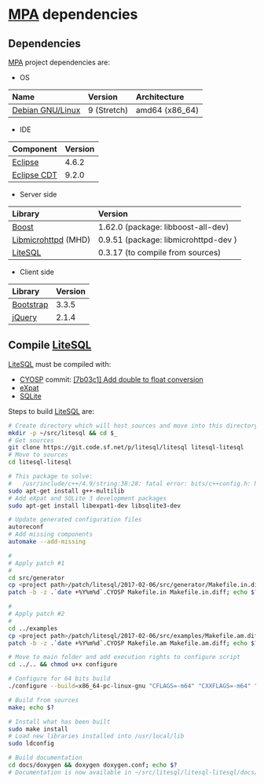 # [MPA](https://github.com/cyosp/MPA) dependencies

## Dependencies

[MPA](https://github.com/cyosp/MPA) project dependencies are:

* OS

| Name                                       | Version     | Architecture   |
|:-------------------------------------------|:------------|:---------------|
| [Debian GNU/Linux](https://www.debian.org) | 9 (Stretch) | amd64 (x86_64) |

* IDE

| Component                             | Version |
|:--------------------------------------|:--------|
| [Eclipse](http://www.eclipse.org)     | 4.6.2   |
| [Eclipse CDT](http://eclipse.org/cdt) | 9.2.0   |

* Server side

| Library                                                           | Version                              |
|:------------------------------------------------------------------|:-------------------------------------|
| [Boost](http://www.boost.org/)                                    | 1.62.0 (package: libboost-all-dev)   |
| [Libmicrohttpd](http://www.gnu.org/software/libmicrohttpd/) (MHD) | 0.9.51 (package: libmicrohttpd-dev ) |
| [LiteSQL](http://sourceforge.net/projects/litesql)                | 0.3.17 (to compile from sources)     |

* Client side

| Library                              | Version          |
|:-------------------------------------|:-----------------|
| [Bootstrap](http://getbootstrap.com) | 3.3.5            |
| [jQuery](http://jquery.com)          | 2.1.4            |



## Compile [LiteSQL](http://sourceforge.net/projects/litesql)

[LiteSQL](http://sourceforge.net/projects/litesql) must be compiled with:
 * [CYOSP](http://sourceforge.net/u/cyosp/profile/) commit: [[7b03c1] Add double to float conversion ](http://sourceforge.net/p/litesql/litesql/ci/7b03c1c739981af4378e16bf61d4da62c8827638)
 * [eXpat](http://expat.sourceforge.net/)
 * [SQLite](http://www.sqlite.org/)

Steps to build [LiteSQL](http://sourceforge.net/projects/litesql) are:

```bash
# Create directory which will host sources and move into this directory
mkdir -p ~/src/litesql && cd $_
# Get sources
git clone https://git.code.sf.net/p/litesql/litesql litesql-litesql
# Move to sources
cd litesql-litesql

# This package to solve:
#   /usr/include/c++/4.9/string:38:28: fatal error: bits/c++config.h: No such file or directory
sudo apt-get install g++-multilib
# Add eXpat and SQLite 3 development packages
sudo apt-get install libexpat1-dev libsqlite3-dev

# Update generated configuration files
autoreconf
# Add missing components
automake --add-missing

#
# Apply patch #1
#
cd src/generator
cp <project path>/patch/litesql/2017-02-06/src/generator/Makefile.in.diff .
patch -b -z .`date +%Y%m%d`.CYOSP Makefile.in Makefile.in.diff; echo $?

#
# Apply patch #2
#
cd ../examples
cp <project path>/patch/litesql/2017-02-06/src/examples/Makefile.am.diff .
patch -b -z .`date +%Y%m%d`.CYOSP Makefile.am Makefile.am.diff; echo $?

# Move to main folder and add execution rights to configure script
cd ../.. && chmod u+x configure

# Configure for 64 bits build
./configure --build=x86_64-pc-linux-gnu "CFLAGS=-m64" "CXXFLAGS=-m64" "LDFLAGS=-m64"

# Build from sources
make; echo $?

# Install what has been built
sudo make install
# Load new libraries installed into /usr/local/lib
sudo ldconfig

# Build documentation
cd docs/doxygen && doxygen doxygen.conf; echo $?
# Documentation is now available in ~/src/litesql/litesql-litesql/docs/doxygen/docs/html
```
